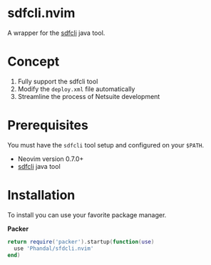 # sdfcli.nvim

A wrapper for the [sdfcli](https://docs.oracle.com/en/cloud/saas/netsuite/ns-online-help/section_1489072409.html) java tool.

# Concept
1. Fully support the sdfcli tool
2. Modify the `deploy.xml` file automatically
3. Streamline the process of Netsuite development

# Prerequisites

You must have the `sdfcli` tool setup and configured on your `$PATH`.

- Neovim version 0.7.0+
- [sdfcli](https://docs.oracle.com/en/cloud/saas/netsuite/ns-online-help/section_1489072409.html) java tool

# Installation

To install you can use your favorite package manager.

**Packer**
```lua
return require('packer').startup(function(use)
  use 'Phandal/sfdcli.nvim'
end)
```

